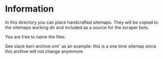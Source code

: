 # Information

In this directory you can place handcrafted sitemaps. They will be copied to the sitemaps working dir and included as a source for the scraper bots.

You are free to name the files.

See slack-keri-archive.xml` as an example: this is a one time sitemap since this archive will not change anymmore.

